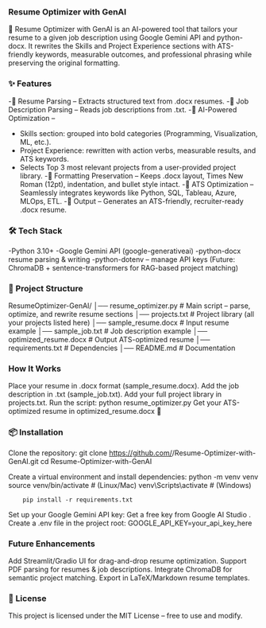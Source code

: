 ### Resume Optimizer with GenAI

🚀 Resume Optimizer with GenAI is an AI-powered tool that tailors your resume to a given job description using Google Gemini API and python-docx.
It rewrites the Skills and Project Experience sections with ATS-friendly keywords, measurable outcomes, and professional phrasing while preserving the original formatting.

### ✨ Features
-📂 Resume Parsing – Extracts structured text from .docx resumes.
-📄 Job Description Parsing – Reads job descriptions from .txt.
-🤖 AI-Powered Optimization –
   - Skills section: grouped into bold categories (Programming, Visualization, ML, etc.).
   - Project Experience: rewritten with action verbs, measurable results, and ATS keywords.
   - Selects Top 3 most relevant projects from a user-provided project library.
-🎨 Formatting Preservation – Keeps .docx layout, Times New Roman (12pt), indentation, and bullet style intact.
-🔑 ATS Optimization – Seamlessly integrates keywords like Python, SQL, Tableau, Azure, MLOps, ETL.
-📝 Output – Generates an ATS-friendly, recruiter-ready .docx resume.

### 🛠️ Tech Stack

-Python 3.10+
-Google Gemini API
 (google-generativeai)
-python-docx
   resume parsing & writing
-python-dotenv – manage API keys
(Future: ChromaDB + sentence-transformers for RAG-based project matching)

### 📂 Project Structure
ResumeOptimizer-GenAI/
│── resume_optimizer.py      # Main script – parse, optimize, and rewrite resume sections
│── projects.txt             # Project library (all your projects listed here)
│── sample_resume.docx       # Input resume example
│── sample_job.txt           # Job description example
│── optimized_resume.docx    # Output ATS-optimized resume
│── requirements.txt         # Dependencies
│── README.md                # Documentation


### How It Works

Place your resume in .docx format (sample_resume.docx).
Add the job description in .txt (sample_job.txt).
Add your full project library in projects.txt.
Run the script:
python resume_optimizer.py
Get your ATS-optimized resume in optimized_resume.docx 🎉

### 📦 Installation

Clone the repository:
       git clone https://github.com/<your-username>/Resume-Optimizer-with-GenAI.git
       cd Resume-Optimizer-with-GenAI

Create a virtual environment and install dependencies:
        python -m venv venv
        source venv/bin/activate   # (Linux/Mac)
        venv\Scripts\activate      # (Windows)

        pip install -r requirements.txt

Set up your Google Gemini API key:
        Get a free key from Google AI Studio
.       Create a .env file in the project root:
                                       GOOGLE_API_KEY=your_api_key_here

### Future Enhancements

 Add Streamlit/Gradio UI for drag-and-drop resume optimization.
 Support PDF parsing for resumes & job descriptions.
 Integrate ChromaDB for semantic project matching.
 Export in LaTeX/Markdown resume templates.

 ### 📜 License

This project is licensed under the MIT License – free to use and modify.
